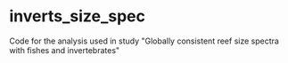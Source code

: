 # inverts_size_spec
Code for the analysis used in study "Globally consistent reef size spectra with fishes and invertebrates"

